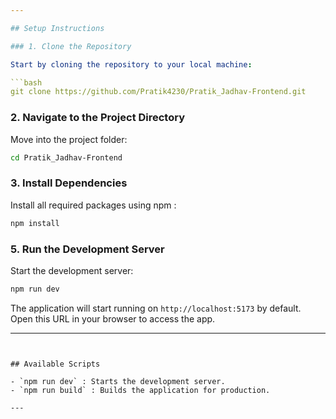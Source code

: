 ```yaml
---

## Setup Instructions

### 1. Clone the Repository

Start by cloning the repository to your local machine:

```bash
git clone https://github.com/Pratik4230/Pratik_Jadhav-Frontend.git
```


### 2. Navigate to the Project Directory

Move into the project folder:

```bash
cd Pratik_Jadhav-Frontend
```


### 3. Install Dependencies

Install all required packages using npm :

```bash
npm install
```



### 5. Run the Development Server

Start the development server:

```bash
npm run dev
```


The application will start running on `http://localhost:5173` by default. Open this URL in your browser to access the app.

---
```


## Available Scripts

- `npm run dev` : Starts the development server.
- `npm run build` : Builds the application for production.

---
